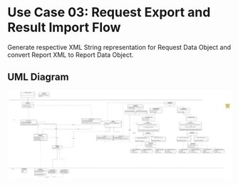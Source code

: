 # Use Case 03: Request Export and Result Import Flow
Generate respective XML String representation for Request Data Object and convert Report XML to Report Data Object. 

## UML Diagram
![Alt text](RequestExport_ReportImport.jpeg?raw=true)
